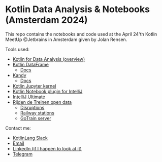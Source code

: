 # Kotlin Data Analysis & Notebooks (Amsterdam 2024)

This repo contains the notebooks and code used at the April 24'th
Kotlin MeetUp @Jetbrains in Amsterdam given by Jolan Rensen.

Tools used:
 - [Kotlin for Data Analysis (overview)](https://kotlinlang.org/docs/data-analysis-overview.html)
 - [Kotlin DataFrame](https://github.com/Kotlin/dataframe)
   - [Docs](https://kotlin.github.io/dataframe/overview.html)
 - [Kandy](https://github.com/Kotlin/kandy/tree/main)
   - [Docs](https://kotlin.github.io/kandy)
 - [Kotlin Jupyter kernel](https://github.com/Kotlin/kotlin-jupyter/tree/master) 
 - [Kotlin Notebook plugin for IntelliJ](https://plugins.jetbrains.com/plugin/16340-kotlin-notebook)
 - [IntelliJ Ultimate](https://www.jetbrains.com/idea/)
 - [Rijden de Treinen open data](https://www.rijdendetreinen.nl/en/open-data)
   - [Disruptions](https://www.rijdendetreinen.nl/en/open-data/disruptions)
   - [Railway stations](https://www.rijdendetreinen.nl/en/open-data/stations)
   - [GoTrain server](https://github.com/rijdendetreinen/gotrain)

Contact me:
 - [KotlinLang Slack](https://kotlinlang.slack.com/team/U034GU9M803)
 - [Email](mailto:jolan.rensen@jetbrains.com)
 - [LinkedIn (if I happen to look at it)](https://www.linkedin.com/in/jolanrensen)
 - [Telegram](https://humpsel.t.me)